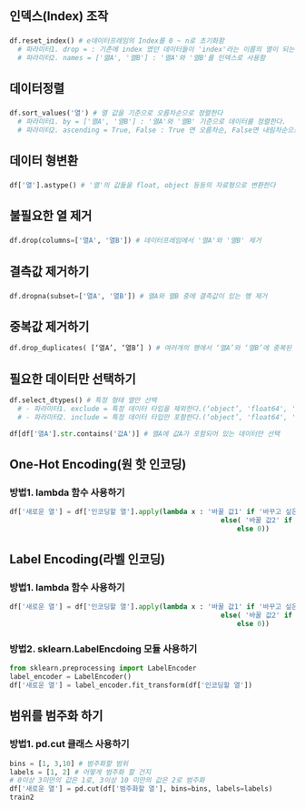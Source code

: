 ## 인덱스(Index) 조작
### 
```python
df.reset_index() # e데이터프레임의 Index를 0 ~ n로 초기화함
  # 파라미터1. drop = : 기존에 index 였던 데이터들이 'index'라는 이름의 열이 되는데, 이 열을 제거함 (True, False)
  # 파라미터2. names = ['엶A', '열B'] : '열A'와 '열B'를 인덱스로 사용함 
```

## 데이터정렬
### 
```python
df.sort_values('열') # 열 값을 기준으로 오름차순으로 정렬한다
  # 파라미터1. by = ['열A', '열B'] : '열A'와 '열B' 기준으로 데이터를 정렬한다.
  # 파라미터2. ascending = True, False : True 면 오름차순, False면 내림차순으로 정렬
```

## 데이터 형변환
### 
```python
df['열'].astype() # '열'의 값들을 float, object 등등의 자료형으로 변환한다
```  


## 불필요한 열 제거
### 
```python
df.drop(columns=['열A', '열B']) # 데이터프레임에서 '열A'와 '열B' 제거
```


## 결측값 제거하기
### 
```python
df.dropna(subset=['열A', '열B']) # 열A와 열B 중에 결측값이 있는 행 제거
```

## 중복값 제거하기
```python
df.drop_duplicates( [‘열A’, ‘열B’] ) # 여러개의 행에서 ‘열A’와 ‘열B’에 중복된 값이 있을 경우 하나의 행만 남기고 제거
```

## 필요한 데이터만 선택하기
```python
df.select_dtypes() # 특정 형태 열만 선택
  # - 파라미터1. exclude = 특정 데이터 타입을 제외한다.(‘object’, 'float64', 'int64, 'bool')
  # - 파라미터2. include = 특정 데이터 타입만 포함한다.(‘object’, 'float64', 'int64, 'bool')

df[df['열A'].str.contains('값A')] # 열A에 값A가 포함되어 있는 데이터만 선택
```

## One-Hot Encoding(원 핫 인코딩)
### 방법1. lambda 함수 사용하기

``` python
df['새로운 열'] = df['인코딩할 열'].apply(lambda x : '바꿀 값1' if '바꾸고 싶은 값1' in x
                                                    else( '바꿀 값2' if '바꾸고 싶은 값2' in x
                                                        else 0))

```

## Label Encoding(라벨 인코딩)
### 방법1. lambda 함수 사용하기
``` python
df['새로운 열'] = df['인코딩할 열'].apply(lambda x : '바꿀 값1' if '바꾸고 싶은 값1' in x
                                                    else( '바꿀 값2' if '바꾸고 싶은 값2' in x
                                                        else 0))
```

### 방법2. sklearn.LabelEncdoing 모듈 사용하기
```python
from sklearn.preprocessing import LabelEncoder
label_encoder = LabelEncoder()
df['새로운 열'] = label_encoder.fit_transform(df['인코딩할 열'])
```


## 범위를 범주화 하기
### 방법1. pd.cut 클래스 사용하기
```python
bins = [1, 3,10] # 범주화할 범위 
labels = [1, 2] # 어떻게 범주화 할 건지
# 0이상 3미만의 값은 1로, 3이상 10 미만의 값은 2로 범주화
df['새로운 열'] = pd.cut(df['범주화할 열'], bins=bins, labels=labels)
train2
```
